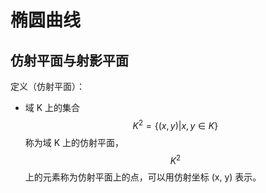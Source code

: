 # 椭圆曲线

## 仿射平面与射影平面

定义（仿射平面）：

- 域 K 上的集合 $$K^2 = \{(x, y) | x, y \in K\}$$ 称为域 K 上的仿射平面，$$K^2$$ 上的元素称为仿射平面上的点，可以用仿射坐标 (x, y) 表示。


